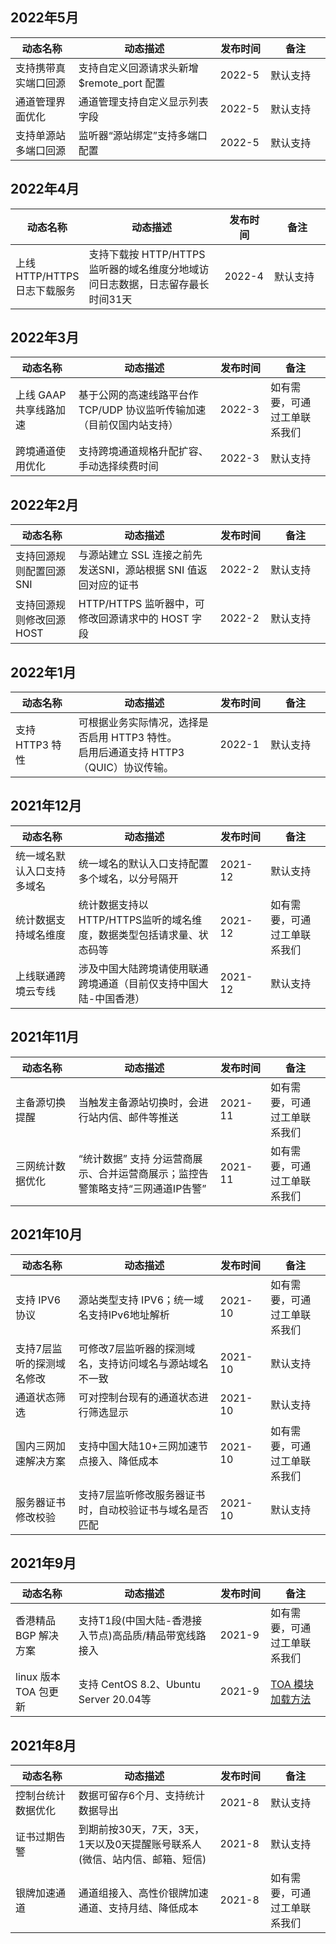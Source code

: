 <style> 
table th:nth-of-type(1) {width:20%; } 
table th:nth-of-type(2){ width:45%; } 
table th:nth-of-type(3){ width:16%; } 
table th:nth-of-type(4){ width:19%; } 
</style>

## 2022年5月

| 动态名称             | 动态描述                                                     | 发布时间 | 备注                         |
| -------------------- | ------------------------------------------------------------ | -------- | ---------------------------- |
|支持携带真实端口回源|	支持自定义回源请求头新增 $remote_port 配置	|2022-5   |默认支持|
|通道管理界面优化|	通道管理支持自定义显示列表字段|	2022-5  |默认支持|
|支持单源站多端口回源	|监听器“源站绑定”支持多端口配置|2022-5  |	默认支持|



## 2022年4月

| 动态名称             | 动态描述                                                     | 发布时间 | 备注                         |
| -------------------- | ------------------------------------------------------------ | -------- | ---------------------------- |
| 上线 HTTP/HTTPS 日志下载服务 | 支持下载按 HTTP/HTTPS 监听器的域名维度分地域访问日志数据，日志留存最长时间31天 | 2022-4   | 默认支持|



## 2022年3月

| 动态名称             | 动态描述                                                     | 发布时间 | 备注                         |
| -------------------- | ------------------------------------------------------------ | -------- | ---------------------------- |
| 上线 GAAP 共享线路加速 | 基于公网的高速线路平台作 TCP/UDP 协议监听传输加速（目前仅国内站支持） | 2022-3   | 如有需要，可通过工单联系我们 |
| 跨境通道使用优化     | 支持跨境通道规格升配扩容、手动选择续费时间                   | 2022-3   | 默认支持                     |

## 2022年2月

| 动态名称                 | 动态描述                                                    | 发布时间 | 备注     |
| ------------------------ | ----------------------------------------------------------- | -------- | -------- |
| 支持回源规则配置回源 SNI  | 与源站建立 SSL 连接之前先发送SNI，源站根据 SNI 值返回对应的证书 | 2022-2   | 默认支持 |
| 支持回源规则修改回源 HOST | HTTP/HTTPS 监听器中，可修改回源请求中的 HOST 字段              | 2022-2   | 默认支持 |

## 2022年1月

| 动态名称      | 动态描述                                                     | 发布时间 | 备注     |
| ------------- | ------------------------------------------------------------ | -------- | -------- |
| 支持 HTTP3 特性 | 可根据业务实际情况，选择是否启用 HTTP3 特性。<br/>启用后通道支持 HTTP3（QUIC）协议传输。 | 2022-1   | 默认支持 |

## 2021年12月

| 动态名称                   | 动态描述                                                     | 发布时间 | 备注                         |
| -------------------------- | ------------------------------------------------------------ | -------- | ---------------------------- |
| 统一域名默认入口支持多域名 | 统一域名的默认入口支持配置多个域名，以分号隔开               | 2021-12  | 默认支持                     |
| 统计数据支持域名维度       | 统计数据支持以HTTP/HTTPS监听的域名维度，数据类型包括请求量、状态码等 | 2021-12  | 如有需要，可通过工单联系我们 |
| 上线联通跨境云专线         | 涉及中国大陆跨境请使用联通跨境通道（目前仅支持中国大陆-中国香港） | 2021-12  | 默认支持                     |

## 2021年11月

| 动态名称         | 动态描述                                                     | 发布时间 | 备注                         |
| ---------------- | ------------------------------------------------------------ | -------- | ---------------------------- |
| 主备源切换提醒   | 当触发主备源站切换时，会进行站内信、邮件等推送             | 2021-11  | 如有需要，可通过工单联系我们 |
| 三网统计数据优化 | “统计数据” 支持 分运营商展示、合并运营商展示；监控告警策略支持“三网通道IP告警” | 2021-11  | 如有需要，可通过工单联系我们 |


## 2021年10月

| 动态名称 | 动态描述                                               | 发布时间   | 备注                                                    |
| -------- | ------------------------------------------------------ | ---------- | ------------------------------------------------------------ |
|支持 IPV6 协议|	源站类型支持 IPV6；统一域名支持IPv6地址解析	|2021-10|如有需要，可通过工单联系我们|
|支持7层监听的探测域名修改|	可修改7层监听器的探测域名，支持访问域名与源站域名不一致|2021-10|	默认支持|
|通道状态筛选|	可对控制台现有的通道状态进行筛选显示	|2021-10|默认支持|
|国内三网加速解决方案|	支持中国大陆10+三网加速节点接入、降低成本|	2021-10|如有需要，可通过工单联系我们|
|服务器证书修改校验	|支持7层监听修改服务器证书时，自动校验证书与域名是否匹配|2021-10|	默认支持|

## 2021年9月

| 动态名称 | 动态描述                                               | 发布时间   | 备注                                                    |
| -------- | ------------------------------------------------------ | ---------- | ------------------------------------------------------------ |
|香港精品 BGP 解决方案	|支持T1段(中国大陆-香港接入节点)高品质/精品带宽线路接入 |2021-9	|如有需要，可通过工单联系我们|
|linux 版本 TOA 包更新|	支持 CentOS 8.2、Ubuntu Server 20.04等 |2021-9	|[TOA 模块加载方法](https://cloud.tencent.com/document/product/608/18945)|


## 2021年8月
| 动态名称 | 动态描述                                               | 发布时间   | 备注                                                    |
| -------- | ------------------------------------------------------ | ---------- | ------------------------------------------------------------ |
|控制台统计数据优化|	数据可留存6个月、支持统计数据导出	|2021-8 |默认支持 
|证书过期告警	|到期前按30天，7天，3天，1天以及0天提醒账号联系人(微信、站内信、邮箱、短信)	|2021-8 |默认支持| 
|银牌加速通道|	通道组接入、高性价银牌加速通道、支持月结、降低成本	|2021-8 |如有需要，可通过工单联系我们 |
